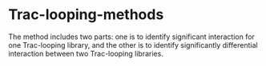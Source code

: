 # Trac-looping-methods
The method includes two parts: one is to identify significant interaction for one Trac-looping library, and the other is to identify significantly differential interaction between two Trac-looping libraries.
